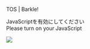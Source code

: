 TOS | Barkle!

JavaScriptを有効にしてください  
Please turn on your JavaScript

![](/static-assets/splash.png?1727592996043)